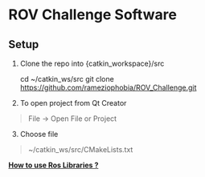 # ROV Challenge Software

## Setup

 1. Clone the repo into {catkin_workspace}/src

    cd ~/catkin_ws/src
    git clone https://github.com/rameziophobia/ROV_Challenge.git

 2. To open project from Qt Creator

> File -> Open File or Project

 3. Choose file

> ~/catkin_ws/src/CMakeLists.txt

**[How to use Ros Libraries ?](/libs/README.md)**
